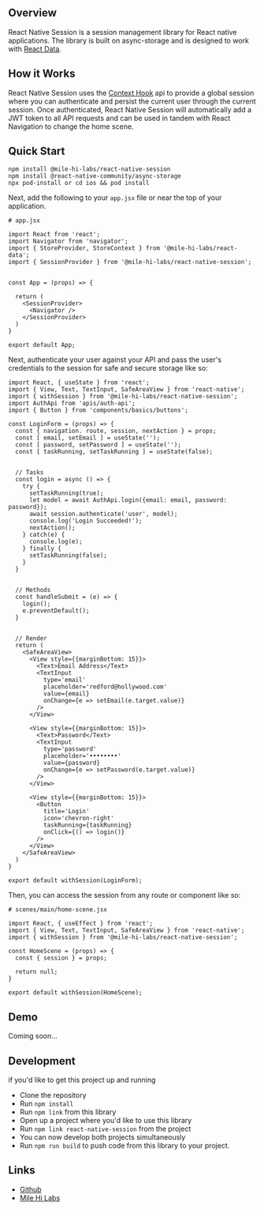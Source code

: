 ## Overview
React Native Session is a session management library for React native applications. The library is built on async-storage and is designed to work with [React Data](https://github.com/mile-hi-labs/react-data).


## How it Works
React Native Session uses the [Context Hook](https://reactjs.org/docs/context.html) api to provide a global session where you can authenticate and persist the current user through the current session. Once authenticated, React Native Session will automatically add a JWT token to all API requests and can be used in tandem with React Navigation to change the home scene.


## Quick Start
```
npm install @mile-hi-labs/react-native-session
npm install @react-native-community/async-storage
npx pod-install or cd ios && pod install
```

Next, add the following to your `app.jsx` file or near the top of your application.

```
# app.jsx

import React from 'react';
import Navigator from 'navigator';
import { StoreProvider, StoreContext } from '@mile-hi-labs/react-data';
import { SessionProvider } from '@mile-hi-labs/react-native-session';


const App = (props) => {

  return (
    <SessionProvider>
      <Navigator />
    </SessionProvider>
  )
}

export default App;
```

Next, authenticate your user against your API and pass the user's credentials to the session for safe and secure storage like so:

```
import React, { useState } from 'react';
import { View, Text, TextInput, SafeAreaView } from 'react-native';
import { withSession } from '@mile-hi-labs/react-native-session';
import AuthApi from 'apis/auth-api';
import { Button } from 'components/basics/buttons';

const LoginForm = (props) => {
  const { navigation. route, session, nextAction } = props;
  const [ email, setEmail ] = useState('');
  const [ password, setPassword ] = useState('');
  const [ taskRunning, setTaskRunning ] = useState(false);


  // Tasks
  const login = async () => {
    try {
      setTaskRunning(true);
      let model = await AuthApi.login({email: email, password: password});
      await session.authenticate('user', model);
      console.log('Login Succeeded!');
      nextAction();
    } catch(e) {
      console.log(e);
    } finally {
      setTaskRunning(false);
    }
  }


  // Methods
  const handleSubmit = (e) => {
    login();
    e.preventDefault();
  }


  // Render
  return (
    <SafeAreaView>
      <View style={{marginBottom: 15}}>
        <Text>Email Address</Text>
        <TextInput
          type='email'
          placeholder='redford@hollywood.com'
          value={email}
          onChange={e => setEmail(e.target.value)}
        />
      </View>

      <View style={{marginBottom: 15}}>
        <Text>Password</Text>
        <TextInput
          type='password'
          placeholder='••••••••'
          value={password}
          onChange={e => setPassword(e.target.value)}
        />
      </View>

      <View style={{marginBottom: 15}}>
        <Button
          title='Login'
          icon='chevron-right'
          taskRunning={taskRunning}
          onClick={() => login()}
        />
      </View>
    </SafeAreaView>
  )
}

export default withSession(LoginForm);
```


Then, you can access the session from any route or component like so:

```
# scenes/main/home-scene.jsx

import React, { useEffect } from 'react';
import { View, Text, TextInput, SafeAreaView } from 'react-native';
import { withSession } from '@mile-hi-labs/react-native-session';

const HomeScene = (props) => {
  const { session } = props;

  return null;
}

export default withSession(HomeScene);

```

## Demo
Coming soon...


## Development
if you'd like to get this project up and running
- Clone the repository
- Run `npm install`
- Run `npm link` from this library
- Open up a project where you'd like to use this library
- Run `npm link react-native-session` from the project
- You can now develop both projects simultaneously
- Run `npm run build` to push code from this library to your project.


## Links
- [Github](https://github.com/MileHiLabs/react-session)
- [Mile Hi Labs](https://milehilabs.io)
